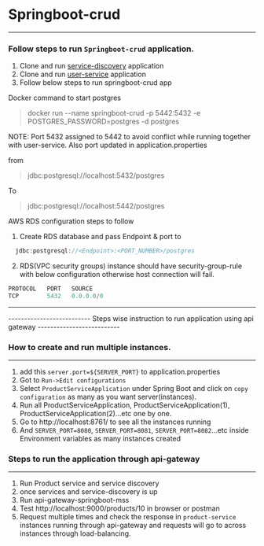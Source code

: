 # Springboot-crud

--------

### Follow steps to run `Springboot-crud` application.

1. Clone and run [service-discovery](https://github.com/akhtarvahid/service-discovery) application
2. Clone and run [user-service](https://github.com/akhtarvahid/user-service/blob/master/instruction.md#user-service) application
3. Follow below steps to run springboot-crud app


Docker command to start postgres

> docker run --name springboot-crud -p 5442:5432 -e POSTGRES_PASSWORD=postgres -d postgres


NOTE: Port 5432 assigned to 5442 to avoid conflict while running together with user-service. Also port updated in application.properties

from

> jdbc:postgresql://localhost:5432/postgres

To

> jdbc:postgresql://localhost:5442/postgres





AWS RDS configuration steps to follow
1. Create RDS database and pass Endpoint & port to

```js
  jdbc:postgresql://<Endpoint>:<PORT_NUMBER>/postgres
```

2. RDS(VPC security groups) instance should have security-group-rule with below configuration otherwise host connection will fail.

```js
PROTOCOL   PORT   SOURCE
TCP        5432   0.0.0.0/0
```


-------
-------------------------- Steps wise instruction to run application using api gateway --------------------------



### How to create and run multiple instances.

--------

1. add this `server.port=${SERVER_PORT}` to application.properties
2. Got to `Run->Edit configurations`
3. Select `ProductServiceApplication` under Spring Boot and click on `copy configuration` as many as you want server(instances).
4. Run all ProductServiceApplication, ProductServiceApplication(1), ProductServiceApplication(2)...etc one by one.
5. Go to http://localhost:8761/ to see all the instances running 
6. And `SERVER_PORT=8080`, `SERVER_PORT=8081`, `SERVER_PORT=8082`...etc inside Environment variables as many instances created


### Steps to run the application through api-gateway

--------

1. Run Product service and service discovery
2. once services and service-discovery is up
3. Run api-gateway-springboot-mss
4. Test http://localhost:9000/products/10 in browser or postman
5. Request multiple times and check the response in `product-service` instances running through api-gateway and requests will go to across instances through load-balancing.
